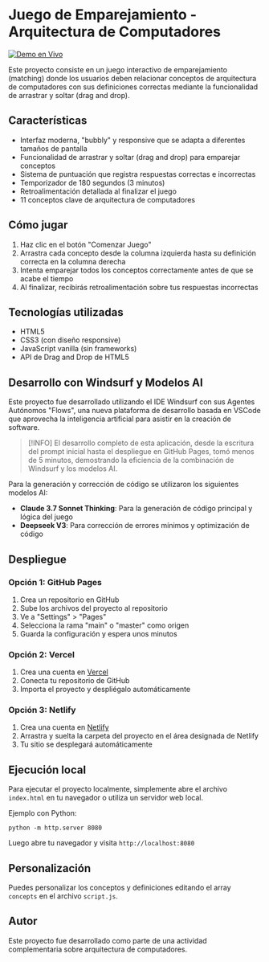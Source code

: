 # Juego de Emparejamiento - Arquitectura de Computadores

[![Demo en Vivo](https://img.shields.io/badge/Demo_En_Vivo-Acceder%20al%20Juego-blue?style=for-the-badge&logo=github)](https://juancamilogra.github.io/matching-game-estructura-computadores/)

Este proyecto consiste en un juego interactivo de emparejamiento (matching) donde los usuarios deben relacionar conceptos de arquitectura de computadores con sus definiciones correctas mediante la funcionalidad de arrastrar y soltar (drag and drop).

## Características

- Interfaz moderna, "bubbly" y responsive que se adapta a diferentes tamaños de pantalla
- Funcionalidad de arrastrar y soltar (drag and drop) para emparejar conceptos
- Sistema de puntuación que registra respuestas correctas e incorrectas
- Temporizador de 180 segundos (3 minutos)
- Retroalimentación detallada al finalizar el juego
- 11 conceptos clave de arquitectura de computadores

## Cómo jugar

1. Haz clic en el botón "Comenzar Juego"
2. Arrastra cada concepto desde la columna izquierda hasta su definición correcta en la columna derecha
3. Intenta emparejar todos los conceptos correctamente antes de que se acabe el tiempo
4. Al finalizar, recibirás retroalimentación sobre tus respuestas incorrectas

## Tecnologías utilizadas

- HTML5
- CSS3 (con diseño responsive)
- JavaScript vanilla (sin frameworks)
- API de Drag and Drop de HTML5

## Desarrollo con Windsurf y Modelos AI

Este proyecto fue desarrollado utilizando el IDE Windsurf con sus Agentes Autónomos "Flows", una nueva plataforma de desarrollo basada en VSCode que aprovecha la inteligencia artificial para asistir en la creación de software.

> [!INFO]
> El desarrollo completo de esta aplicación, desde la escritura del prompt inicial hasta el despliegue en GitHub Pages, tomó menos de 5 minutos, demostrando la eficiencia de la combinación de Windsurf y los modelos AI.

Para la generación y corrección de código se utilizaron los siguientes modelos AI:
- **Claude 3.7 Sonnet Thinking**: Para la generación de código principal y lógica del juego
- **Deepseek V3**: Para corrección de errores mínimos y optimización de código

## Despliegue

### Opción 1: GitHub Pages

1. Crea un repositorio en GitHub
2. Sube los archivos del proyecto al repositorio
3. Ve a "Settings" > "Pages"
4. Selecciona la rama "main" o "master" como origen
5. Guarda la configuración y espera unos minutos

### Opción 2: Vercel

1. Crea una cuenta en [Vercel](https://vercel.com/)
2. Conecta tu repositorio de GitHub
3. Importa el proyecto y despliégalo automáticamente

### Opción 3: Netlify

1. Crea una cuenta en [Netlify](https://www.netlify.com/)
2. Arrastra y suelta la carpeta del proyecto en el área designada de Netlify
3. Tu sitio se desplegará automáticamente

## Ejecución local

Para ejecutar el proyecto localmente, simplemente abre el archivo `index.html` en tu navegador o utiliza un servidor web local.

Ejemplo con Python:
```
python -m http.server 8080
```

Luego abre tu navegador y visita `http://localhost:8080`

## Personalización

Puedes personalizar los conceptos y definiciones editando el array `concepts` en el archivo `script.js`.

## Autor

Este proyecto fue desarrollado como parte de una actividad complementaria sobre arquitectura de computadores.
